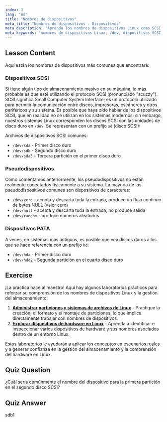 ```yaml
---
index: 3
lang: "es"
title: "Nombres de dispositivos"
meta_title: "Nombres de dispositivos - Dispositivos"
meta_description: "Aprenda los nombres de dispositivos Linux como SCSI (sd), pseudo y PATA (hd). Comprenda /dev/sda, /dev/null y más en esta guía para principiantes."
meta_keywords: "nombres de dispositivos Linux, /dev, dispositivos SCSI, pseudodispositivos, dispositivos PATA, tutorial de Linux, Linux para principiantes, archivos de dispositivos"
---
```


## Lesson Content

Aquí están los nombres de dispositivos más comunes que encontrará:

### Dispositivos SCSI

Si tiene algún tipo de almacenamiento masivo en su máquina, lo más probable es que esté utilizando el protocolo SCSI (pronunciado "scuzzy"). SCSI significa Small Computer System Interface; es un protocolo utilizado para permitir la comunicación entre discos, impresoras, escáneres y otros periféricos y su sistema. Es posible que haya oído hablar de los dispositivos SCSI, que en realidad no se utilizan en los sistemas modernos; sin embargo, nuestros sistemas Linux corresponden los discos SCSI con las unidades de disco duro en `/dev`. Se representan con un prefijo `sd` (disco SCSI):

Archivos de dispositivos SCSI comunes:

- `/dev/sda` - Primer disco duro
- `/dev/sdb` - Segundo disco duro
- `/dev/sda3` - Tercera partición en el primer disco duro

### Pseudodispositivos

Como comentamos anteriormente, los pseudodispositivos no están realmente conectados físicamente a su sistema. La mayoría de los pseudodispositivos comunes son dispositivos de caracteres:

- `/dev/zero` - acepta y descarta toda la entrada, produce un flujo continuo de bytes NULL (valor cero)
- `/dev/null` - acepta y descarta toda la entrada, no produce salida
- `/dev/random` - produce números aleatorios

### Dispositivos PATA

A veces, en sistemas más antiguos, es posible que vea discos duros a los que se hace referencia con un prefijo `hd`:

- `/dev/hda` - Primer disco duro
- `/dev/hdd2` - Segunda partición en el cuarto disco duro

## Exercise

¡La práctica hace al maestro! Aquí hay algunos laboratorios prácticos para reforzar su comprensión de los nombres de dispositivos Linux y la gestión del almacenamiento:

1. **[Administrar particiones y sistemas de archivos de Linux](https://labex.io/es/labs/comptia-manage-linux-partitions-and-filesystems-590845)** - Practique la creación, el formato y el montaje de particiones, lo que implica directamente trabajar con nombres de dispositivos.
2. **[Explorar dispositivos de hardware en Linux](https://labex.io/es/labs/comptia-explore-hardware-devices-in-linux-590861)** - Aprenda a identificar e inspeccionar varios dispositivos de hardware y sus nombres asociados dentro de un entorno Linux.

Estos laboratorios le ayudarán a aplicar los conceptos en escenarios reales y a generar confianza en la gestión del almacenamiento y la comprensión del hardware en Linux.

## Quiz Question

¿Cuál sería comúnmente el nombre del dispositivo para la primera partición en el segundo disco SCSI?

## Quiz Answer

sdb1
